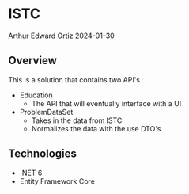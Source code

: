 # ISTC
Arthur Edward Ortiz
2024-01-30

## Overview
This is a solution that contains two API's
- Education
  - The API that will eventually interface with a UI
- ProblemDataSet
  - Takes in the data from ISTC
  - Normalizes the data with the use DTO's

## Technologies 
- .NET 6
- Entity Framework Core
